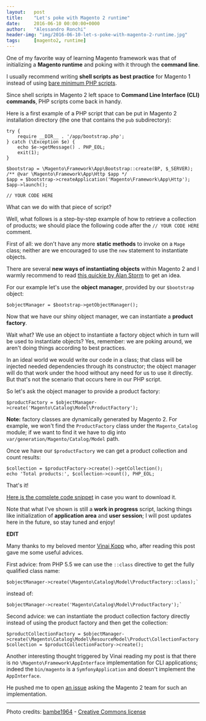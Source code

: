 ```yaml
---
layout:   post
title:    "Let's poke with Magento 2 runtime"
date:     2016-06-10 00:00:00+0000
author:   "Alessandro Ronchi"
header-img: "img/2016-06-10-let-s-poke-with-magento-2-runtime.jpg"
tags:     [magento2, runtime]
---
```


One of my favorite way of learning Magento framework was that of initializing a **Magento runtime** and poking with it through the **command line**.

I usually recommend writing **shell scripts as best practice** for Magento 1 instead of using [bare minimum PHP scripts](https://gist.github.com/search?utf8=%E2%9C%93&q=runtime+user%3Aaleron75&ref=searchresults).

Since shell scripts in Magento 2 left space to **Command Line Interface (CLI) commands**, PHP scripts come back in handy.

Here is a first example of a PHP script that can be put in Magento 2 installation directory (the one that contains the `pub` subdirectory):

    try {
        require __DIR__ . '/app/bootstrap.php';
    } catch (\Exception $e) {
        echo $e->getMessage() . PHP_EOL;
        exit(1);
    }

    $bootstrap = \Magento\Framework\App\Bootstrap::create(BP, $_SERVER);
    /** @var \Magento\Framework\App\Http $app */
    $app = $bootstrap->createApplication('Magento\Framework\App\Http');
    $app->launch();

    // YOUR CODE HERE

What can we do with that piece of script?

Well, what follows is a step-by-step example of how to retrieve a collection of products; we should place the following code after the `// YOUR CODE HERE` comment.

First of all: we don't have any more **static methods** to invoke on a `Mage` class; neither are we encouraged to use the `new` statement to instantiate objects.

There are several **new ways of instantiating objects** within Magento 2 and I warmly recommend to read [this quickie by Alan Storm](http://magento-quickies.alanstorm.com/post/142637117380/magento-2-shared-instances-and-dependency) to get an idea.

For our example let's use the **object manager**, provided by our `$bootstrap` object:

    $objectManager = $bootstrap->getObjectManager();

Now that we have our shiny object manager, we can instantiate a **product factory**.

Wait what? We use an object to instantiate a factory object which in turn will be used to instantiate objects? Yes, remember: we are poking around, we aren't doing things according to best practices.

In an ideal world we would write our code in a class; that class will be injected needed dependencies through its constructor; the object manager will do that work under the hood without any need for us to use it directly.
But that's not the scenario that occurs here in our PHP script.

So let's ask the object manager to provide a product factory:

    $productFactory = $objectManager->create('Magento\Catalog\Model\ProductFactory');

**Note:** factory classes are dynamically generated by Magento 2. For example, we won't find the `ProductFactory` class under the `Magento_Catalog` module; if we want to find it we have to dig into `var/generation/Magento/Catalog/Model` path.

Once we have our `$productFactory` we can get a product collection and count results:

    $collection = $productFactory->create()->getCollection();
    echo 'Total products:', $collection->count(), PHP_EOL;

That's it!

[Here is the complete code snippet](https://gist.github.com/aleron75/648624e22744d5ed88037b6ac56ddf54) in case you want to download it.

Note that what I've shown is still a **work in progress** script, lacking things like initialization of **application area** and **user session**; I will post updates here in the future, so stay tuned and enjoy!

**EDIT**

Many thanks to my beloved mentor [Vinai Kopp](https://twitter.com/vinaikopp) who, after reading this post gave me some useful advices.

First advice: from PHP 5.5 we can use the `::class` directive to get the fully qualified class name:

    $objectManager->create(\Magento\Catalog\Model\ProductFactory::class);`

instead of:

    $objectManager->create('Magento\Catalog\Model\ProductFactory');`

Second advice: we can instantiate the product collection factory directly instead of
using the product factory and then get the collection:

    $productCollectionFactory = $objectManager->create(\Magento\Catalog\Model\ResourceModel\Product\CollectionFactory::class);
    $collection = $productCollectionFactory->create();

Another interesting thought triggered by Vinai reading my post is that there is no `\Magento\Framework\AppInterface` implementation for CLI applications; indeed the `bin/magento` is a `SymfonyApplication` and doesn't implement the `AppInterface`.

He pushed me to open [an issue](https://github.com/magento/magento2/issues/5001) asking the Magento 2 team for such an implementation.   

---
Photo credits: [bambe1964](https://www.flickr.com/photos/bambe1964/) - [Creative Commons license](https://creativecommons.org/licenses/by-nc-nd/2.0/)
